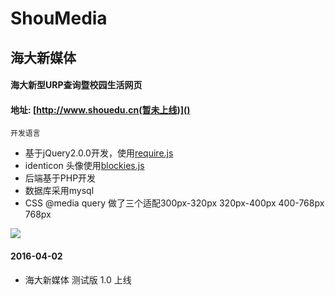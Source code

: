 ShouMedia
=========

海大新媒体
-----

#### 海大新型URP查询暨校园生活网页

#### 地址: [http://www.shouedu.cn(暂未上线)]()

`开发语言`

* 基于jQuery2.0.0开发，使用[require.js](https://github.com/requirejs/requirejs)
* identicon 头像使用[blockies.js](https://github.com/download13/blockies)
* 后端基于PHP开发
* 数据库采用mysql
* CSS @media query 做了三个适配300px-320px 320px-400px 400-768px 768px


<img src='https://raw.githubusercontent.com/GaryChangCN/ShouMedia/master/img/%E9%A1%B9%E7%9B%AE%E5%9B%BE.jpg' witdh='800px'/>

#### 2016-04-02

* 海大新媒体 测试版 1.0 上线 